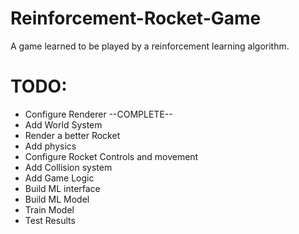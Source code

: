 # Reinforcement-Rocket-Game
A game learned to be played by a reinforcement learning algorithm.


# TODO:
-   Configure Renderer --COMPLETE--
-   Add World System
-   Render a better Rocket
-   Add physics
-   Configure Rocket Controls and movement
-   Add Collision system
-   Add Game Logic
-   Build ML interface
-   Build ML Model
-   Train Model
-   Test Results
